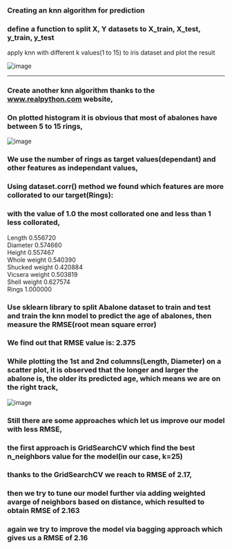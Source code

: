 
### Creating an knn algorithm for prediction 
###  define a function to split X, Y datasets to X_train, X_test, y_train, y_test
apply knn with different k values(1 to 15) to iris dataset and plot the result

![image](https://user-images.githubusercontent.com/97127734/152549441-279a553f-a5a9-43bf-a13e-4467354e7949.png)


----
### Create another knn algorithm thanks to the www.realpython.com website,

### On plotted histogram it is obvious that most of abalones have between 5 to 15 rings,
![image](https://user-images.githubusercontent.com/97127734/152552943-3d449d74-e0bb-4c00-a95e-bb0fd7c38950.png)

### We use the number of rings as target values(dependant) and other features as independant values,
### Using dataset.corr() method we found which features are more collorated to our target(Rings):
### with the value of 1.0 the most collorated one and less than 1 less collorated,

Length                0.556720  
Diameter              0.574660  
Height                0.557467  
Whole weight          0.540390  
Shucked weight        0.420884  
Vicsera weight        0.503819  
Shell weight          0.627574  
Rings                 1.000000  



### Use sklearn library to split Abalone dataset to train and test and train the knn model to predict the age of abalones, then measure the RMSE(root mean square error)

### We find out that RMSE value is: 2.375 
### While plotting the 1st and 2nd columns(Length, Diameter) on a scatter plot, it is observed that the longer and larger the abalone is, the older its predicted age, which means we are on the right track,

![image](https://user-images.githubusercontent.com/97127734/152559096-594e6761-df41-4785-a6f0-f5973603f9f8.png)


### Still there are some approaches which let us improve our model with less RMSE,
### the first approach is GridSearchCV which find the best n_neighbors value for the model(in our case, k=25)
### thanks to the GridSearchCV we reach to RMSE of 2.17,
### then we try to tune our model further via adding weighted avarge of neighbors based on distance, which resulted to obtain RMSE of 2.163
### again we try to improve the model via bagging approach which gives us a RMSE of 2.16

